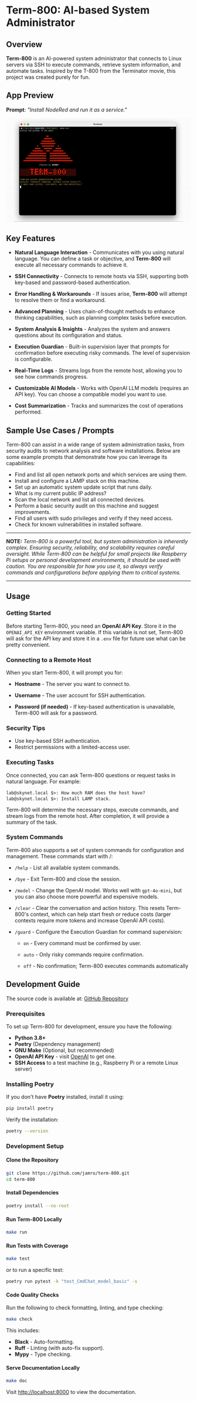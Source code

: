 # Term-800: AI-based System Administrator

## Overview

**Term-800** is an AI-powered system administrator that connects to Linux servers via SSH to execute commands, retrieve system information, and automate tasks. Inspired by the T-800 from the Terminator movie, this project was created purely for fun.

## App Preview

**Prompt**: *"Install NodeRed and run it as a service."*

![Term-800 Screenshot](docs/demo.gif)

## Key Features

- **Natural Language Interaction** - Communicates with you using natural language. You can define a task or objective, and **Term-800** will execute all necessary commands to achieve it.

- **SSH Connectivity** - Connects to remote hosts via SSH, supporting both key-based and password-based authentication.

- **Error Handling & Workarounds** - If issues arise, **Term-800** will attempt to resolve them or find a workaround.

- **Advanced Planning** - Uses chain-of-thought methods to enhance thinking capabilities, such as planning complex tasks before execution.

- **System Analysis & Insights** - Analyzes the system and answers questions about its configuration and status.

- **Execution Guardian** - Built-in supervision layer that prompts for confirmation before executing risky commands. The level of supervision is configurable.

- **Real-Time Logs** - Streams logs from the remote host, allowing you to see how commands progress.

- **Customizable AI Models** - Works with OpenAI LLM models (requires an API key). You can choose a compatible model you want to use.

- **Cost Summarization** - Tracks and summarizes the cost of operations performed.

## Sample Use Cases / Prompts

Term-800 can assist in a wide range of system administration tasks, from security audits to network analysis and software installations. Below are some example prompts that demonstrate how you can leverage its capabilities:

- Find and list all open network ports and which services are using them.
- Install and configure a LAMP stack on this machine.
- Set up an automatic system update script that runs daily.
- What is my current public IP address?
- Scan the local network and list all connected devices.
- Perform a basic security audit on this machine and suggest improvements.
- Find all users with sudo privileges and verify if they need access.
- Check for known vulnerabilities in installed software.

---

**NOTE:** *Term-800 is a powerful tool, but system administration is inherently complex. Ensuring security, reliability, and scalability requires careful oversight. While Term-800 can be helpful for small projects like Raspberry Pi setups or personal development environments, it should be used with caution. You are responsible for how you use it, so always verify commands and configurations before applying them to critical systems.*

---

## Usage

### Getting Started

Before starting Term-800, you need an **OpenAI API Key**. Store it in the `OPENAI_API_KEY` environment variable. If this variable is not set, Term-800 will ask for the API key and store it in a `.env` file for future use what can be pretty convenient.

### Connecting to a Remote Host

When you start Term-800, it will prompt you for:

- **Hostname** - The server you want to connect to.

- **Username** - The user account for SSH authentication.

- **Password (if needed)** - If key-based authentication is unavailable, Term-800 will ask for a password.

### Security Tips

- Use key-based SSH authentication.
- Restrict permissions with a limited-access user.

### Executing Tasks

Once connected, you can ask Term-800 questions or request tasks in natural language. For example:

```
lab@skynet.local $>: How much RAM does the host have?
lab@skynet.local $>: Install LAMP stack.
```

Term-800 will determine the necessary steps, execute commands, and stream logs from the remote host. After completion, it will provide a summary of the task.

### System Commands

Term-800 also supports a set of system commands for configuration and management. These commands start with /:

- `/help` - List all available system commands.

- `/bye` - Exit Term-800 and close the session.

- `/model` - Change the OpenAI model. Works well with `gpt-4o-mini`, but you can also choose more powerful and expensive models.

- `/clear` - Clear the conversation and action history. This resets Term-800's context, which can help start fresh or reduce costs (larger contexts require more tokens and increase OpenAI API costs).

- `/guard` - Configure the Execution Guardian for command supervision:

    - `on` - Every command must be confirmed by user.

    - `auto` - Only risky commands require confirmation.

    - `off` - No confirmation; Term-800 executes commands automatically

## Development Guide

The source code is available at: [GitHub Repository](https://github.com/jamro/term-800.git)

### Prerequisites

To set up Term-800 for development, ensure you have the following:

- **Python 3.8+**
- **Poetry** (Dependency management)
- **GNU Make** (Optional, but recommended)
- **OpenAI API Key** - visit [OpenAI](https://platform.openai.com) to get one.
- **SSH Access** to a test machine (e.g., Raspberry Pi or a remote Linux server)

### Installing Poetry

If you don't have **Poetry** installed, install it using:

```bash
pip install poetry
```

Verify the installation:

```bash
poetry --version
```

### Development Setup

#### Clone the Repository

```bash
git clone https://github.com/jamro/term-800.git
cd term-800
```

#### Install Dependencies

```bash
poetry install --no-root
```

#### Run Term-800 Locally

```bash
make run
```

#### Run Tests with Coverage

```bash
make test
```

or to run a specific test:

```bash
poetry run pytest -k "test_CmdChat_model_basic" -s
```

#### Code Quality Checks

Run the following to check formatting, linting, and type checking:

```bash
make check
```

This includes:

- **Black** - Auto-formatting.
- **Ruff** - Linting (with auto-fix support).
- **Mypy** - Type checking.


#### Serve Documentation Locally

```bash
make doc
```
Visit [http://localhost:8000](http://localhost:8000) to view the documentation.
